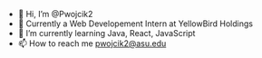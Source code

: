 - 👋 Hi, I’m @Pwojcik2
- 👀 Currently a Web Developement Intern at YellowBird Holdings
- 🌱 I’m currently learning Java, React, JavaScript
- 📫 How to reach me pwojcik2@asu.edu


